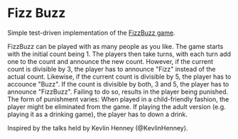 # Fizz Buzz 

Simple test-driven implementation of the [FizzBuzz game](https://en.wikipedia.org/wiki/Fizz_buzz). 

FizzBuzz can be played with as many people as you like. 
The game starts with the initial count being 1.
The players then take turns, with each turn add one to the count and announce the new count. 
However, if the current count is divisible by 3, the player has to announce "Fizz" instead of the actual count.
Likewise, if the current count is divisible by 5, the player has to accounce "Buzz".
If the count is divisible by both, 3 and 5, the player has to announce "FizzBuzz". 
Failing to do so, results in the player being punished.
The form of punishment varies: When played in a child-friendly fashion, the player might be eliminated from the game. 
If playing the adult version (e.g. playing it as a drinking game), the player has to down a drink.    

Inspired by the talks held by Kevlin Henney (@KevlinHenney).
 

